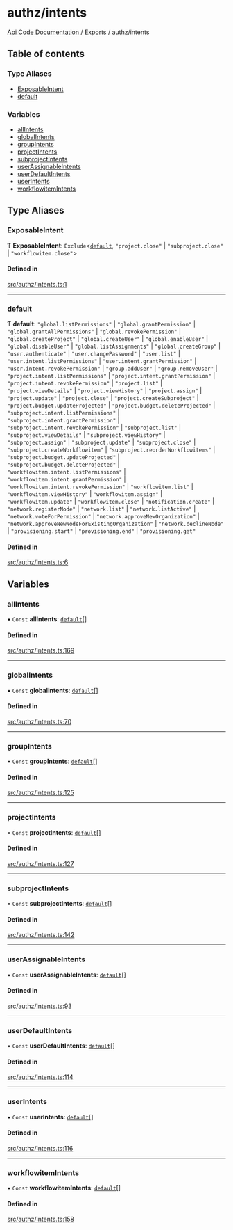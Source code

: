 # authz/intents
 
[Api Code Documentation](../README.md) / [Exports](../modules.md) / authz/intents

## Table of contents

### Type Aliases

- [ExposableIntent](authz_intents.md#exposableintent)
- [default](authz_intents.md#default)

### Variables

- [allIntents](authz_intents.md#allintents)
- [globalIntents](authz_intents.md#globalintents)
- [groupIntents](authz_intents.md#groupintents)
- [projectIntents](authz_intents.md#projectintents)
- [subprojectIntents](authz_intents.md#subprojectintents)
- [userAssignableIntents](authz_intents.md#userassignableintents)
- [userDefaultIntents](authz_intents.md#userdefaultintents)
- [userIntents](authz_intents.md#userintents)
- [workflowitemIntents](authz_intents.md#workflowitemintents)

## Type Aliases

### ExposableIntent

Ƭ **ExposableIntent**: `Exclude`<[`default`](authz_intents.md#default), ``"project.close"`` \| ``"subproject.close"`` \| ``"workflowitem.close"``\>

#### Defined in

[src/authz/intents.ts:1](https://github.com/openkfw/TruBudget/blob/a06c11b/api/src/authz/intents.ts#L1)

___

### default

Ƭ **default**: ``"global.listPermissions"`` \| ``"global.grantPermission"`` \| ``"global.grantAllPermissions"`` \| ``"global.revokePermission"`` \| ``"global.createProject"`` \| ``"global.createUser"`` \| ``"global.enableUser"`` \| ``"global.disableUser"`` \| ``"global.listAssignments"`` \| ``"global.createGroup"`` \| ``"user.authenticate"`` \| ``"user.changePassword"`` \| ``"user.list"`` \| ``"user.intent.listPermissions"`` \| ``"user.intent.grantPermission"`` \| ``"user.intent.revokePermission"`` \| ``"group.addUser"`` \| ``"group.removeUser"`` \| ``"project.intent.listPermissions"`` \| ``"project.intent.grantPermission"`` \| ``"project.intent.revokePermission"`` \| ``"project.list"`` \| ``"project.viewDetails"`` \| ``"project.viewHistory"`` \| ``"project.assign"`` \| ``"project.update"`` \| ``"project.close"`` \| ``"project.createSubproject"`` \| ``"project.budget.updateProjected"`` \| ``"project.budget.deleteProjected"`` \| ``"subproject.intent.listPermissions"`` \| ``"subproject.intent.grantPermission"`` \| ``"subproject.intent.revokePermission"`` \| ``"subproject.list"`` \| ``"subproject.viewDetails"`` \| ``"subproject.viewHistory"`` \| ``"subproject.assign"`` \| ``"subproject.update"`` \| ``"subproject.close"`` \| ``"subproject.createWorkflowitem"`` \| ``"subproject.reorderWorkflowitems"`` \| ``"subproject.budget.updateProjected"`` \| ``"subproject.budget.deleteProjected"`` \| ``"workflowitem.intent.listPermissions"`` \| ``"workflowitem.intent.grantPermission"`` \| ``"workflowitem.intent.revokePermission"`` \| ``"workflowitem.list"`` \| ``"workflowitem.viewHistory"`` \| ``"workflowitem.assign"`` \| ``"workflowitem.update"`` \| ``"workflowitem.close"`` \| ``"notification.create"`` \| ``"network.registerNode"`` \| ``"network.list"`` \| ``"network.listActive"`` \| ``"network.voteForPermission"`` \| ``"network.approveNewOrganization"`` \| ``"network.approveNewNodeForExistingOrganization"`` \| ``"network.declineNode"`` \| ``"provisioning.start"`` \| ``"provisioning.end"`` \| ``"provisioning.get"``

#### Defined in

[src/authz/intents.ts:6](https://github.com/openkfw/TruBudget/blob/a06c11b/api/src/authz/intents.ts#L6)

## Variables

### allIntents

• `Const` **allIntents**: [`default`](authz_intents.md#default)[]

#### Defined in

[src/authz/intents.ts:169](https://github.com/openkfw/TruBudget/blob/a06c11b/api/src/authz/intents.ts#L169)

___

### globalIntents

• `Const` **globalIntents**: [`default`](authz_intents.md#default)[]

#### Defined in

[src/authz/intents.ts:70](https://github.com/openkfw/TruBudget/blob/a06c11b/api/src/authz/intents.ts#L70)

___

### groupIntents

• `Const` **groupIntents**: [`default`](authz_intents.md#default)[]

#### Defined in

[src/authz/intents.ts:125](https://github.com/openkfw/TruBudget/blob/a06c11b/api/src/authz/intents.ts#L125)

___

### projectIntents

• `Const` **projectIntents**: [`default`](authz_intents.md#default)[]

#### Defined in

[src/authz/intents.ts:127](https://github.com/openkfw/TruBudget/blob/a06c11b/api/src/authz/intents.ts#L127)

___

### subprojectIntents

• `Const` **subprojectIntents**: [`default`](authz_intents.md#default)[]

#### Defined in

[src/authz/intents.ts:142](https://github.com/openkfw/TruBudget/blob/a06c11b/api/src/authz/intents.ts#L142)

___

### userAssignableIntents

• `Const` **userAssignableIntents**: [`default`](authz_intents.md#default)[]

#### Defined in

[src/authz/intents.ts:93](https://github.com/openkfw/TruBudget/blob/a06c11b/api/src/authz/intents.ts#L93)

___

### userDefaultIntents

• `Const` **userDefaultIntents**: [`default`](authz_intents.md#default)[]

#### Defined in

[src/authz/intents.ts:114](https://github.com/openkfw/TruBudget/blob/a06c11b/api/src/authz/intents.ts#L114)

___

### userIntents

• `Const` **userIntents**: [`default`](authz_intents.md#default)[]

#### Defined in

[src/authz/intents.ts:116](https://github.com/openkfw/TruBudget/blob/a06c11b/api/src/authz/intents.ts#L116)

___

### workflowitemIntents

• `Const` **workflowitemIntents**: [`default`](authz_intents.md#default)[]

#### Defined in

[src/authz/intents.ts:158](https://github.com/openkfw/TruBudget/blob/a06c11b/api/src/authz/intents.ts#L158)
